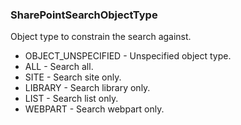 ### SharePointSearchObjectType
Object type to constrain the search against.

- OBJECT_UNSPECIFIED - Unspecified object type.
- ALL - Search all.
- SITE - Search site only.
- LIBRARY - Search library only.
- LIST - Search list only.
- WEBPART - Search webpart only.

